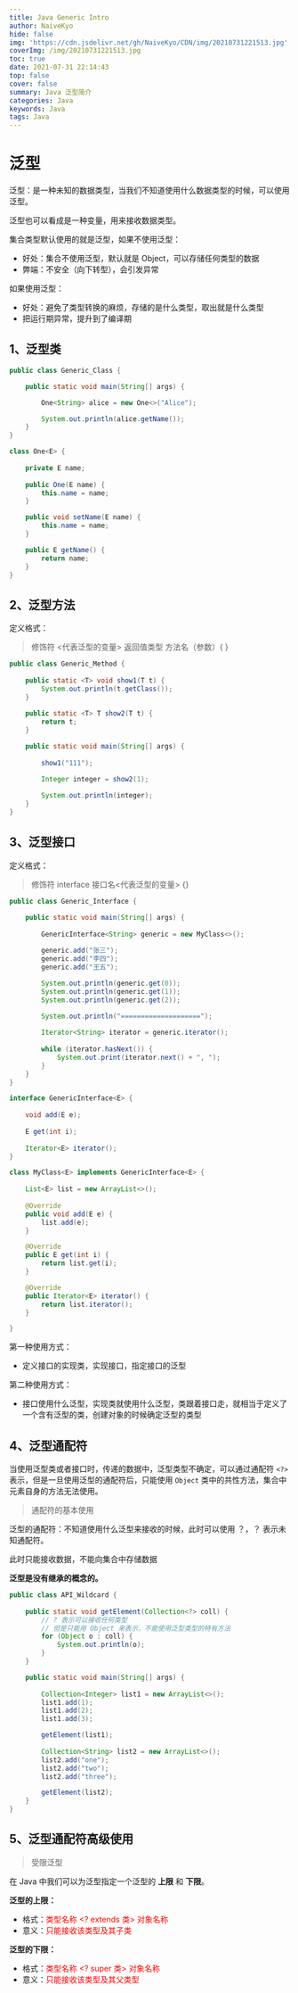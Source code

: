 ```yaml
---
title: Java Generic Intro
author: NaiveKyo
hide: false
img: 'https://cdn.jsdelivr.net/gh/NaiveKyo/CDN/img/20210731221513.jpg'
coverImg: /img/20210731221513.jpg
toc: true
date: 2021-07-31 22:14:43
top: false
cover: false
summary: Java 泛型简介
categories: Java
keywords: Java
tags: Java
---
```


# 泛型

泛型：是一种未知的数据类型，当我们不知道使用什么数据类型的时候，可以使用泛型。

泛型也可以看成是一种变量，用来接收数据类型。



集合类型默认使用的就是泛型，如果不使用泛型：

- 好处：集合不使用泛型，默认就是 Object，可以存储任何类型的数据
- 弊端：不安全（向下转型），会引发异常



如果使用泛型：

- 好处：避免了类型转换的麻烦，存储的是什么类型，取出就是什么类型
- 把运行期异常，提升到了编译期



## 1、泛型类

```java
public class Generic_Class {

    public static void main(String[] args) {

        One<String> alice = new One<>("Alice");

        System.out.println(alice.getName());
    }
}

class One<E> {
    
    private E name;
    
    public One(E name) {
        this.name = name;
    }

    public void setName(E name) {
        this.name = name;
    }

    public E getName() {
        return name;
    }
}
```



## 2、泛型方法

定义格式：

> 修饰符 <代表泛型的变量> 返回值类型 方法名（参数）{ }



```java
public class Generic_Method {
    
    public static <T> void show1(T t) {
        System.out.println(t.getClass());
    }
    
    public static <T> T show2(T t) {
        return t;
    }

    public static void main(String[] args) {
        
        show1("111");

        Integer integer = show2(1);
        
        System.out.println(integer);
    }
}
```



## 3、泛型接口

定义格式：

> 修饰符 interface 接口名<代表泛型的变量> {}



```java
public class Generic_Interface {

    public static void main(String[] args) {
        
        GenericInterface<String> generic = new MyClass<>();
        
        generic.add("张三");
        generic.add("李四");
        generic.add("王五");

        System.out.println(generic.get(0));
        System.out.println(generic.get(1));
        System.out.println(generic.get(2));

        System.out.println("====================");
        
        Iterator<String> iterator = generic.iterator();
        
        while (iterator.hasNext()) {
            System.out.print(iterator.next() + ", ");
        }
    }
}

interface GenericInterface<E> {
    
    void add(E e);
    
    E get(int i);
    
    Iterator<E> iterator();
}

class MyClass<E> implements GenericInterface<E> {
    
    List<E> list = new ArrayList<>(); 
    
    @Override
    public void add(E e) {
        list.add(e);
    }

    @Override
    public E get(int i) {
        return list.get(i);
    }

    @Override
    public Iterator<E> iterator() {
        return list.iterator();
    }

}
```



第一种使用方式：

- 定义接口的实现类，实现接口，指定接口的泛型

第二种使用方式：

- 接口使用什么泛型，实现类就使用什么泛型，类跟着接口走，就相当于定义了一个含有泛型的类，创建对象的时候确定泛型的类型



## 4、泛型通配符

当使用泛型类或者接口时，传递的数据中，泛型类型不确定，可以通过通配符 `<?>` 表示，但是一旦使用泛型的通配符后，只能使用 `Object` 类中的共性方法，集合中元素自身的方法无法使用。



> 通配符的基本使用

泛型的通配符：不知道使用什么泛型来接收的时候，此时可以使用 ？，？ 表示未知通配符。

此时只能接收数据，不能向集合中存储数据



**泛型是没有继承的概念的。**



```java
public class API_Wildcard {
    
    public static void getElement(Collection<?> coll) {
        // ? 表示可以接收任何类型
        // 但是只能用 Object 来表示，不能使用泛型类型的特有方法
        for (Object o : coll) {
            System.out.println(o);
        }
    }

    public static void main(String[] args) {
     
        Collection<Integer> list1 = new ArrayList<>();
        list1.add(1);
        list1.add(2);
        list1.add(3);

        getElement(list1);
        
        Collection<String> list2 = new ArrayList<>();
        list2.add("one");
        list2.add("two");
        list2.add("three");

        getElement(list2);
    }
}
```



## 5、泛型通配符高级使用

> 受限泛型

在 Java 中我们可以为泛型指定一个泛型的 **上限** 和 **下限**。



**泛型的上限：**

- 格式：<font style="color:red;">类型名称 <? extends 类> 对象名称</font> 
- 意义：<font style="color:red;">只能接收该类型及其子类</font>

**泛型的下限：**

- 格式：<font style="color:red;">类型名称 <? super 类> 对象名称</font>
- 意义：<font style="color:red;">只能接收该类型及其父类型</font>

